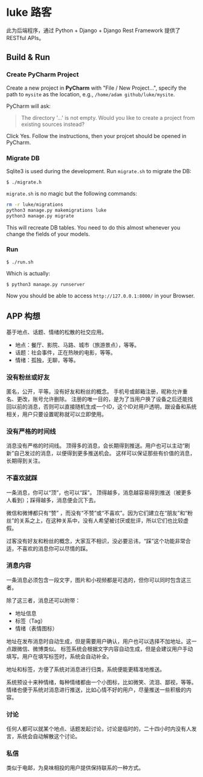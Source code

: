 # luke 路客

此为后端程序，通过 Python + Django + Django Rest Framework 提供了 RESTful APIs。

## Build & Run

### Create PyCharm Project

Create a new project in **PyCharm** with "File / New Project...", specify the path to `mysite` as the location, e.g., `/home/adam github/luke/mysite`.

PyCharm will ask:
> The directory '...' is not empty. Would you like to create a project from existing sources instead?

Click Yes. Follow the instructions, then your projcet should be opened in PyCharm.

### Migrate DB

Sqlite3 is used during the development. Run `migrate.sh` to migrate the DB:
```
$ ./migrate.h
```

`migrate.sh` is no magic but the following commands:
```bash
rm -r luke/migrations
python3 manage.py makemigrations luke
python3 manage.py migrate
```

This will recreate DB tables.
You need to do this almost whenever you change the fields of your models.

### Run

```
$ ./run.sh
```
Which is actually:
```
$ python3 manage.py runserver
```

Now you should be able to access `http://127.0.0.1:8000/` in your Browser.

## APP 构想

基于地点、话题、情绪的松散的社交应用。

- 地点：餐厅、影院、马路、城市（旅游景点），等等。
- 话题：社会事件，正在热映的电影，等等。
- 情绪：孤独，无聊，等等。

### 没有粉丝或好友

匿名，公开，平等。没有好友和粉丝的概念。
手机号或邮箱注册，昵称允许重名、更改，账号允许删除。
注册的唯一目的，是为了当用户换了设备之后还能找回以前的消息，否则可以直接随机生成一个ID，这个ID对用户透明，跟设备和系统相关，用户只要设置昵称就可以立即使用。

### 没有严格的时间线

消息没有严格的时间线。
顶得多的消息，会长期得到推送。用户也可以主动“刷新”自己发过的消息，以便得到更多推送机会。
这样可以保证那些有价值的消息，长期得到关注。

### 不喜欢就踩

一条消息，你可以“顶”，也可以“踩”。
顶得越多，消息越容易得到推送（被更多人看到）；踩得越多，消息便会沉下去。

微信和微博都只有“赞” ，而没有“不赞”或“不喜欢”。因为它们建立在“朋友”和“粉丝”的关系之上，在这种关系中，没有人希望被讨厌或批评，所以它们也比较虚假。

过客没有好友和粉丝的概念，大家互不相识，没必要忌讳，“踩”这个功能非常合适，不喜欢的消息你可以尽情的踩。

### 消息内容

一条消息必须包含一段文字，图片和小视频都是可选的，但你可以同时包含这三者。

除了这三者，消息还可以附带：

- 地址信息
- 标签（Tag）
- 情绪（表情图标）

地址在发布消息时自动生成，但是需要用户确认，用户也可以选择不加地址。这一点跟微信、微博类似。
标签系统会根据文字内容自动生成，但是会建议用户手动填写。用户在填写标签时，系统会自动补全。

地址和标签，方便了系统对消息进行归类，系统便能更精准地推送。

系统预设十来种情绪，每种情绪都由一个小图标，比如微笑、流泪、鄙视，等等。
情绪也便于系统对消息进行推送，比如心情不好的用户，尽量推送一些积极的内容。

### 讨论

任何人都可以就某个地点、话题发起讨论，讨论是临时的，二十四小时内没有人发言，系统会自动解散这个讨论。

### 私信

类似于电邮，为臭味相投的用户提供保持联系的一种方式。

